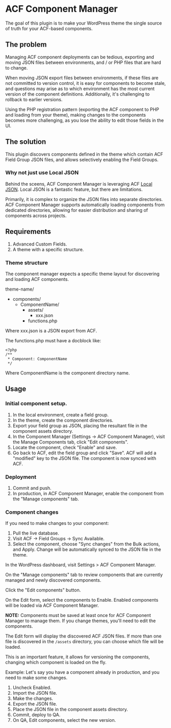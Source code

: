 # ACF Component Manager

The goal of this plugin is to make your WordPress theme the single source of truth for your ACF-based components.

## The problem

Managing ACF component deployments can be tedious, exporting and moving JSON files between environments, and / or PHP files that are hard to change.

When moving JSON export files between environments, if these files are not committed to version control, it is easy for components to become stale, and questions may arise as to which environment has the most current version of the component definitions.  Additionally, it's challenging to rollback to earlier versions.

Using the PHP registration pattern (exporting the ACF component to PHP and loading from your theme), making changes to the components becomes more challenging, as you lose the ability to edit those fields in the UI.

## The solution

This plugin discovers components defined in the theme which contain ACF Field Group JSON files, and allows selectively enabling the Field Groups.

### Why not just use Local JSON

Behind the sceens, ACF Component Manager is leveraging ACF [Local JSON](https://www.advancedcustomfields.com/resources/local-json/).  Local JSON is a fantastic feature, but there are limitations.  

Primarily, it is complex to organize the JSON files into separate directories.  ACF Component Manager supports automatically loading components from dedicated directories, allowing for easier distribution and sharing of components across projects.         
## Requirements

1. Advanced Custom Fields.
2. A theme with a specific structure.

### Theme structure

The component manager expects a specific theme layout for discovering and loading ACF components.

theme-name/
 - components/
   - ComponentName/
     - assets/
       - xxx.json
     - functions.php

Where xxx.json is a JSON export from ACF.

The functions.php must have a docblock like:
```
<?php
/**
 * Component: ComponentName
 */ 
```
Where ComponentName is the component directory name.
## Usage
### Initial component setup.
1. In the local environment, create a field group.
2. In the theme, create the component directories.
3. Export your field group as JSON, placing the resultant file in the component assets directory.
4. In the Component Manager (Settings -> ACF Component Manager), visit the Manage Components tab, click "Edit components".
5. Locate the component, check "Enable" and save. 
6. Go back to ACF, edit the field group and click "Save".  ACF will add a "modified" key to the JSON file.
The component is now synced with ACF.

### Deployment
1. Commit and push.
2. In production, in ACF Component Manager, enable the component from the "Manage components" tab.

### Component changes
If you need to make changes to your component:
1. Pull the live database.
2. Visit ACF -> Field Groups -> Sync Available.
3. Select the component, choose "Sync changes" from the Bulk actions, and Apply.
Change will be automatically synced to the JSON file in the theme.

In the WordPress dashboard, visit Settings > ACF Component Manager.

On the "Manage components" tab to review components that are currently managed and newly discovered components.  

Click the "Edit components" button.

On the Edit form, select the components to Enable.  Enabled components will be loaded via ACF Component Manager.

**NOTE:** Components must be saved at least once for ACF Component Manager to manage them.  If you change themes, you'll need to edit the components.

The Edit form will display the discovered ACF JSON files.  If more than one file is discovered in the `/assets` directory, you can choose which file will be loaded.

This is an important feature, it allows for versioning the components, changing which component is loaded on the fly.

Example:
Let's say you have a component already in production, and you need to make some changes.
1. Uncheck Enabled.
2. Import the JSON file.
3. Make the changes.
4. Export the JSON file.
5. Place the JSON file in the component assets directory.
6. Commit, deploy to QA.
7. On QA, Edit components, select the new version.


